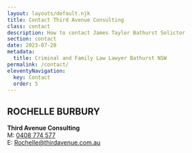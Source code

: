 ```yaml
---
layout: layouts/default.njk
title: Contact Third Avenue Consulting
class: contact
description: How to contact James Taylor Bathurst Solictor
section: contact
date: 2023-07-20
metadata:
  title: Criminal and Family Law Lawyer Bathurst NSW
permalink: /contact/
eleventyNavigation:
  key: Contact
  order: 5
---
```



<h2>ROCHELLE BURBURY</h2>

<p><strong>Third Avenue Consulting</strong><br>
M: <a title="Call Third Avenue Consulting" alt="Call Third Avenue Consulting" href="tel:+61408774577">0408 774 577</a><br>
E: <a title="Email Rochelle@thirdavenue.com.au" alt="Email Rochelle@thirdavenue.com.au" href="mailto:Rochelle@thirdavenue.com.au">Rochelle@thirdavenue.com.au</a></p>








